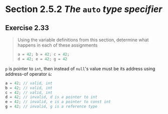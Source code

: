 # Section 2.5.2 _The_ `auto` _type specifier_

## Exercise 2.33

> Using the variable definitions from this section, determine what happens in each of these assignments
> ```cpp
> a = 42; b = 42; c = 42;
> d = 42; e = 42; g = 42
> ```

`p` is pointer to `int`, then instead of `null`'s value must be its address using address-of operator `&`:
```cpp
a = 42; // valid, int
b = 42; // valid, int
c = 42; // valid, int
d = 42; // invalid, d is a pointer to int
e = 42; // invalid, e is a pointer to const int
g = 42; // invalid, g is a reference type
```
